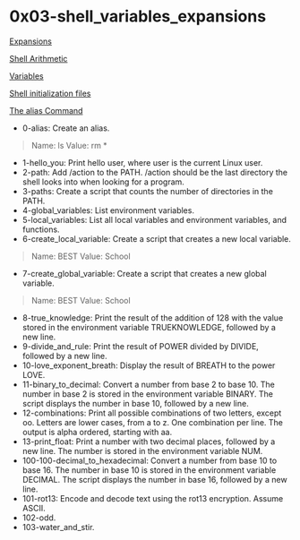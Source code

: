 # 0x03-shell_variables_expansions

[Expansions](https://linuxcommand.org/lc3_lts0080.php)

[Shell Arithmetic](https://www.gnu.org/software/bash/manual/html_node/Shell-Arithmetic.html)

[Variables](https://tldp.org/LDP/Bash-Beginners-Guide/html/sect_03_02.html)

[Shell initialization files](https://tldp.org/LDP/Bash-Beginners-Guide/html/sect_03_01.html)

[The alias Command](https://www.linfo.org/alias.html)

* 0-alias: Create an alias.
> Name: ls 
> Value: rm *
* 1-hello_you: Print hello user, where user is the current Linux user.
* 2-path: Add /action to the PATH. /action should be the last directory the shell looks into when looking for a program.
* 3-paths: Create a script that counts the number of directories in the PATH.
* 4-global_variables: List environment variables.
* 5-local_variables: List all local variables and environment variables, and functions.
* 6-create_local_variable: Create a script that creates a new local variable.
> Name: BEST
> Value: School
* 7-create_global_variable: Create a script that creates a new global variable.
> Name: BEST
> Value: School
* 8-true_knowledge: Print the result of the addition of 128 with the value stored in the environment variable TRUEKNOWLEDGE, followed by a new line.
* 9-divide_and_rule: Print the result of POWER divided by DIVIDE, followed by a new line.
* 10-love_exponent_breath: Display the result of BREATH to the power LOVE.
* 11-binary_to_decimal: Convert a number from base 2 to base 10. The number in base 2 is stored in the environment variable BINARY. The script displays the number in base 10, followed by a new line.
* 12-combinations: Print all possible combinations of two letters, except oo. Letters are lower cases, from a to z. One combination per line. The output is alpha ordered, starting with aa.
* 13-print_float: Print a number with two decimal places, followed by a new line. The number is stored in the environment variable NUM.
* 100-100-decimal_to_hexadecimal: Convert a number from base 10 to base 16. The number in base 10 is stored in the environment variable DECIMAL. The script displays the number in base 16, followed by a new line.
* 101-rot13: Encode and decode text using the rot13 encryption. Assume ASCII.
* 102-odd.
* 103-water_and_stir.
